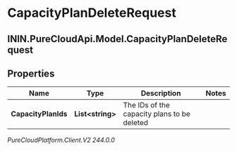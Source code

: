 # CapacityPlanDeleteRequest

## ININ.PureCloudApi.Model.CapacityPlanDeleteRequest

## Properties

|Name | Type | Description | Notes|
|------------ | ------------- | ------------- | -------------|
| **CapacityPlanIds** | **List&lt;string&gt;** | The IDs of the capacity plans to be deleted | |



_PureCloudPlatform.Client.V2 244.0.0_
